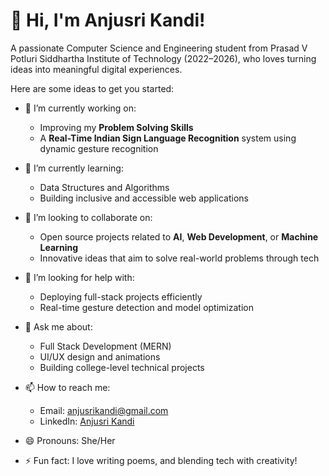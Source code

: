 # 👋 Hi, I'm Anjusri Kandi!

A passionate Computer Science and Engineering student from Prasad V Potluri Siddhartha Institute of Technology (2022–2026), who loves turning ideas into meaningful digital experiences.

<!--
**AnjusriKandi/AnjusriKandi** is a ✨ _special_ ✨ repository because its `README.md` (this file) appears on your GitHub profile.
-->

Here are some ideas to get you started:

- 🔭 I’m currently working on:  
  - Improving my **Problem Solving Skills**   
  - A **Real-Time Indian Sign Language Recognition** system using dynamic gesture recognition  

- 🌱 I’m currently learning:  
  - Data Structures and Algorithms
  - Building inclusive and accessible web applications  

- 👯 I’m looking to collaborate on:  
  - Open source projects related to **AI**, **Web Development**, or **Machine Learning**  
  - Innovative ideas that aim to solve real-world problems through tech  

- 🤔 I’m looking for help with:  
  - Deploying full-stack projects efficiently  
  - Real-time gesture detection and model optimization  

- 💬 Ask me about:  
  - Full Stack Development (MERN)  
  - UI/UX design and animations  
  - Building college-level technical projects  

- 📫 How to reach me:  
  - Email: anjusrikandi@gmail.com  
  - LinkedIn: [Anjusri Kandi](https://www.linkedin.com/in/anjusrikandi)

- 😄 Pronouns: She/Her

- ⚡ Fun fact: I love writing poems, and blending tech with creativity!
